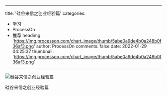 
---
title: '硅谷来信之创业经验篇'
categories: 
 - 学习
 - ProcessOn
 - 推荐
headimg: 'https://img.processon.com/chart_image/thumb/5abe0a9de4b0a248b0f36af3.png'
author: ProcessOn
comments: false
date: 2022-01-29 04:25:37
thumbnail: 'https://img.processon.com/chart_image/thumb/5abe0a9de4b0a248b0f36af3.png'
---

<div>   
<img class="thumb" alt="硅谷来信之创业经验篇" src="https://img.processon.com/chart_image/thumb/5abe0a9de4b0a248b0f36af3.png" referrerpolicy="no-referrer">
<p>硅谷来信之创业经验篇</p>  
</div>
            